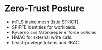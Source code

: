 # Zero-Trust Posture

- mTLS inside mesh (Istio STRICT).
- SPIFFE identities for workloads.
- Kyverno and Gatekeeper enforce policies.
- HMAC for external write calls.
- Least-privilege tokens and RBAC.
